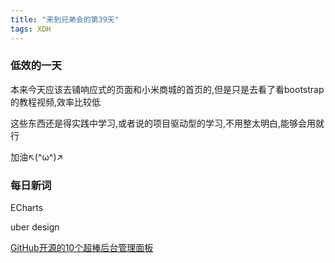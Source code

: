 ```yaml
---
title: "来到兄弟会的第39天"
tags: XDH  
---
```


### 低效的一天

本来今天应该去铺响应式的页面和小米商城的首页的,但是只是去看了看bootstrap的教程视频,效率比较低

这些东西还是得实践中学习,或者说的项目驱动型的学习,不用整太明白,能够会用就行

加油↖(^ω^)↗

### 每日新词

ECharts  

uber design

[GitHub开源的10个超棒后台管理面板](https://blog.csdn.net/m0_38106923/article/details/101050788)